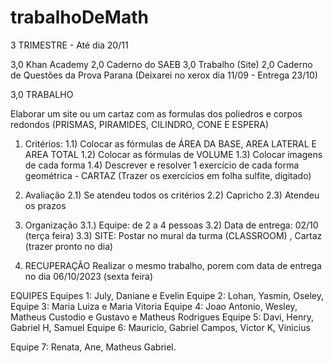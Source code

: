 # trabalhoDeMath
3 TRIMESTRE - Até dia 20/11

3,0 Khan Academy
2,0 Caderno do SAEB
3,0 Trabalho (Site)
2,0 Caderno de Questões da Prova Parana (Deixarei no xerox dia 11/09 - Entrega 23/10)


3,0 TRABALHO

Elaborar um site ou um cartaz com as formulas dos poliedros e corpos redondos (PRISMAS, PIRAMIDES, CILINDRO, CONE E ESPERA) 

1) Critérios:
1.1) Colocar as fórmulas de ÁREA DA BASE, AREA LATERAL E AREA TOTAL
1.2) Colocar as fórmulas de VOLUME
1.3) Colocar imagens de cada forma
1.4) Descrever e resolver 1 exercício de cada forma geométrica - CARTAZ (Trazer os exercícios em folha sulfite, digitado)

2) Avaliação
2.1) Se atendeu todos os critérios
2.2) Capricho
2.3) Atendeu os prazos

3) Organização
3.1.) Equipe: de 2 a 4 pessoas
3.2) Data de entrega: 02/10 (terça feira)
3.3) SITE:  Postar no mural da turma (CLASSROOM) , Cartaz (trazer pronto no dia)

4) RECUPERAÇÃO
Realizar o mesmo trabalho, porem com data de entrega no dia 06/10/2023 (sexta feira)

EQUIPES
Equipes 1: July, Daniane e Evelin
Equipe 2: Lohan, Yasmin, Oseley,
Equipe 3: Maria Luiza e Maria Vitoria
Equipe 4: Joao Antonio, Wesley, Matheus Custodio e Gustavo e Matheus Rodrigues
Equipe 5: Davi, Henry, Gabriel H, Samuel
Equipe 6: Mauricio, Gabriel Campos, Victor K, Vinicius

Equipe 7: Renata, Ane, Matheus Gabriel.
